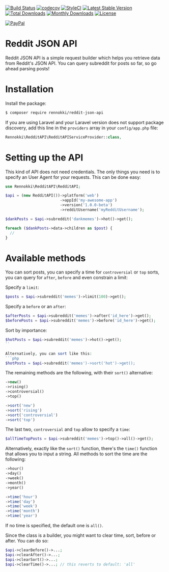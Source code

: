 [![Build Status](https://travis-ci.org/rennokki/reddit-json-api.svg?branch=master)](https://travis-ci.org/rennokki/reddit-json-api)
[![codecov](https://codecov.io/gh/rennokki/reddit-json-api/branch/master/graph/badge.svg)](https://codecov.io/gh/rennokki/reddit-json-api/branch/master)
[![StyleCI](https://github.styleci.io/repos/166289783/shield?branch=master)](https://github.styleci.io/repos/166289783)
[![Latest Stable Version](https://poser.pugx.org/rennokki/reddit-json-api/v/stable)](https://packagist.org/packages/rennokki/reddit-json-api)
[![Total Downloads](https://poser.pugx.org/rennokki/reddit-json-api/downloads)](https://packagist.org/packages/rennokki/reddit-json-api)
[![Monthly Downloads](https://poser.pugx.org/rennokki/reddit-json-api/d/monthly)](https://packagist.org/packages/rennokki/reddit-json-api)
[![License](https://poser.pugx.org/rennokki/reddit-json-api/license)](https://packagist.org/packages/rennokki/reddit-json-api)

[![PayPal](https://img.shields.io/badge/PayPal-donate-blue.svg)](https://paypal.me/rennokki)

# Reddit JSON API
Reddit JSON API is a simple request builder which helps you retrieve data from Reddit's JSON API. You can query subreddit for posts so far, so go ahead parsing posts!

# Installation
Install the package:
```bash
$ composer require rennokki/reddit-json-api
```

If you are using Laravel and your Laravel version does not support package discovery, add this line in the `providers` array in your `config/app.php` file:
```php
Rennokki\RedditAPI\RedditAPIServiceProvider::class,
```

# Setting up the API
This kind of API does not need credentials. The only things you need is to specify an User Agent for your requests. This can be done easy:
```php
use Rennokki\RedditAPI\RedditAPI;

$api = (new RedditAPI())->platform('web')
                        ->appId('my-awesome-app')
                        ->version('1.0.0-beta')
                        ->redditUsername('myRedditUsername');

$dankPosts = $api->subreddit('dankmemes')->hot()->get();

foreach ($dankPosts->data->children as $post) {
  //
}
```

# Available methods
You can sort posts, you can specify a time for `controversial` or `top` sorts, you can query for `after`, `before` and even constrain a limit:

Specify a `limit`:
```php
$posts = $api->subreddit('memes')->limit(100)->get();
```

Specify a `before` or an `after`:
```php
$afterPosts = $api->subreddit('memes')->after('id_here')->get();
$beforePosts = $api->subreddit('memes')->before('id_here')->get();
```

Sort by importance:
```php
$hotPosts = $api->subreddit('memes')->hot()->get();
``

Alternatively, you can sort like this:
```php
$hotPosts = $api->subreddit('memes')->sort('hot')->get();
```

The remaining methods are the following, with their `sort()` alternative:
```php
->new()
->rising()
->controversial()
->top()

->sort('new')
->sort('rising')
->sort('controversial')
->sort('top')
```

The last two, `controversial` and `top` allow to specify a `time`:
```php
$allTimeTopPosts = $api->subreddit('memes')->top()->all()->get();
```

Alternatively, exactly like the `sort()` function, there's the `time()` function that allows you to input a string. All methods to sort the time are the following:
```php
->hour()
->day()
->week()
->month()
->year()

->time('hour')
->time('day')
->time('week')
->time('month')
->time('year')
```

If no time is specified, the default one is `all()`.

Since the class is a builder, you might want to clear time, sort, before or after. You can do so:
```php
$api->clearBefore()->...;
$api->clearAfter()->...;
$api->clearSort()->...;
$api->clearTime()->...; // this reverts to default: 'all'
```